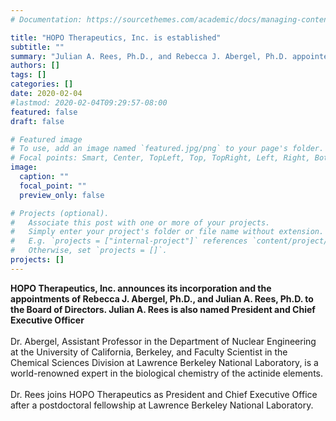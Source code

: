 ```yaml
---
# Documentation: https://sourcethemes.com/academic/docs/managing-content/

title: "HOPO Therapeutics, Inc. is established"
subtitle: ""
summary: "Julian A. Rees, Ph.D., and Rebecca J. Abergel, Ph.D. appointed founding directors, and Julian A. Rees named President and Chief Executive Officer"
authors: []
tags: []
categories: []
date: 2020-02-04
#lastmod: 2020-02-04T09:29:57-08:00
featured: false
draft: false

# Featured image
# To use, add an image named `featured.jpg/png` to your page's folder.
# Focal points: Smart, Center, TopLeft, Top, TopRight, Left, Right, BottomLeft, Bottom, BottomRight.
image:
  caption: ""
  focal_point: ""
  preview_only: false

# Projects (optional).
#   Associate this post with one or more of your projects.
#   Simply enter your project's folder or file name without extension.
#   E.g. `projects = ["internal-project"]` references `content/project/deep-learning/index.md`.
#   Otherwise, set `projects = []`.
projects: []
---
```

**HOPO Therapeutics, Inc. announces its incorporation and the appointments of Rebecca J. Abergel, Ph.D., and Julian A. Rees, Ph.D. to the Board of Directors.  Julian A. Rees is also named President and Chief Executive Officer** \
\
Dr. Abergel, Assistant Professor in the Department of Nuclear Engineering at the University of California, Berkeley, and Faculty Scientist in the Chemical Sciences Division at Lawrence Berkeley National Laboratory, is a world-renowned expert in the biological chemistry of the actinide elements.\
\
Dr. Rees joins HOPO Therapeutics as President and Chief Executive Office after a postdoctoral fellowship at Lawrence Berkeley National Laboratory.
